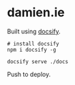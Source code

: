 # damien.ie

Built using [docsify](https://docsify.js.org/#/).

```
# install docsify 
npm i docsify -g

docsify serve ./docs
```

Push to deploy.